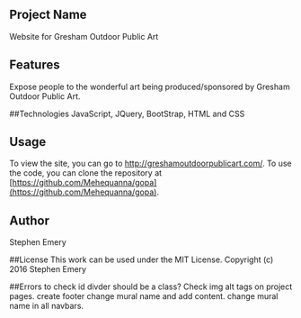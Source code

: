 ## Project Name
Website for Gresham Outdoor Public Art

## Features
Expose people to the wonderful art being produced/sponsored by Gresham Outdoor Public Art.

##Technologies
JavaScript, JQuery, BootStrap, HTML and CSS

## Usage
To view the site, you can go to http://greshamoutdoorpublicart.com/.
To use the code, you can clone the repository at [https://github.com/Mehequanna/gopa](https://github.com/Mehequanna/gopa).

## Author
Stephen Emery

##License
This work can be used under the MIT License.
Copyright (c) 2016 Stephen Emery

##Errors to check
id divder should be a class?
Check img alt tags on project pages.
create footer
change mural name and add content.
change mural name in all navbars.
